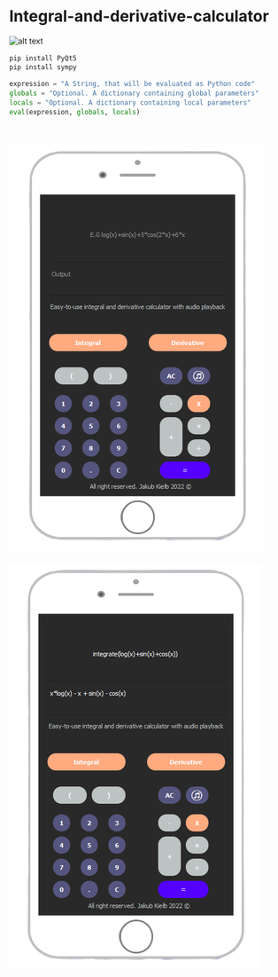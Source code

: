 # Integral-and-derivative-calculator

![alt text](screen.png)


```
pip install PyQt5
pip install sympy
```

```python
expression = "A String, that will be evaluated as Python code"
globals = "Optional. A dictionary containing global parameters"
locals = "Optional. A dictionary containing local parameters"
eval(expression, globals, locals)
```

\
\
![alt text](screen1.png)
\
\
![alt text](screen2.png)
